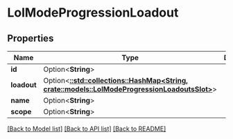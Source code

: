 # LolModeProgressionLoadout

## Properties

Name | Type | Description | Notes
------------ | ------------- | ------------- | -------------
**id** | Option<**String**> |  | [optional]
**loadout** | Option<[**::std::collections::HashMap<String, crate::models::LolModeProgressionLoadoutsSlot>**](LolModeProgressionLoadoutsSlot.md)> |  | [optional]
**name** | Option<**String**> |  | [optional]
**scope** | Option<**String**> |  | [optional]

[[Back to Model list]](../README.md#documentation-for-models) [[Back to API list]](../README.md#documentation-for-api-endpoints) [[Back to README]](../README.md)


